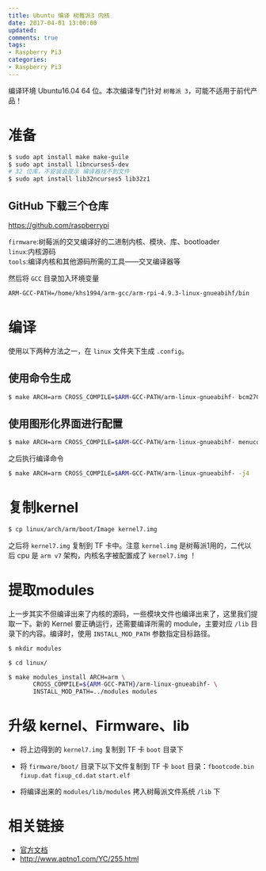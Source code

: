 ```yaml
---
title: Ubuntu 编译 树莓派3 内核
date: 2017-04-01 13:00:00
updated:
comments: true
tags:
- Raspberry Pi3
categories:
- Raspberry Pi3
---
```


编译环境 Ubuntu16.04 64 位。本次编译专门针对 `树莓派 3`，可能不适用于前代产品！

<!--more-->

# 准备

```bash
$ sudo apt install make make-guile
$ sudo apt install libncurses5-dev
# 32 位库，不安装会提示 编译器找不到文件
$ sudo apt install lib32ncurses5 lib32z1
```

## GitHub 下载三个仓库

https://github.com/raspberrypi

`firmware`:树莓派的交叉编译好的二进制内核、模块、库、bootloader  
`linux`:内核源码  
`tools`:编译内核和其他源码所需的工具——交叉编译器等  

然后将 `GCC` 目录加入环境变量

```bash
ARM-GCC-PATH=/home/khs1994/arm-gcc/arm-rpi-4.9.3-linux-gnueabihf/bin
```

# 编译

使用以下两种方法之一，在 `linux` 文件夹下生成 `.config`。

## 使用命令生成

```bash
$ make ARCH=arm CROSS_COMPILE=$ARM-GCC-PATH/arm-linux-gnueabihf- bcm2709_defconfig
```

## 使用图形化界面进行配置

```bash
$ make ARCH=arm CROSS_COMPILE=$ARM-GCC-PATH/arm-linux-gnueabihf- menuconfig
```

之后执行编译命令

```bash
$ make ARCH=arm CROSS_COMPILE=$ARM-GCC-PATH/arm-linux-gnueabihf- -j4
```

# 复制kernel

```bash
$ cp linux/arch/arm/boot/Image kernel7.img
```

之后将 `kernel7.img` 复制到 TF 卡中。注意 `kernel.img` 是树莓派1用的，二代以后 cpu 是 `arm v7` 架构，内核名字被配置成了 `kernel7.img` ！

# 提取modules

上一步其实不但编译出来了内核的源码，一些模块文件也编译出来了，这里我们提取一下。新的 Kernel 要正确运行，还需要编译所需的 module，主要对应 `/lib` 目录下的内容。编译时，使用 `INSTALL_MOD_PATH` 参数指定目标路径。

```bash
$ mkdir modules

$ cd linux/

$ make modules_install ARCH=arm \
       CROSS_COMPILE=${ARM-GCC-PATH}/arm-linux-gnueabihf- \
       INSTALL_MOD_PATH=../modules modules
```

# 升级 kernel、Firmware、lib

* 将上边得到的 `kernel7.img` 复制到 TF 卡 `boot` 目录下

* 将 `firmware/boot/` 目录下以下文件复制到 TF 卡 `boot` 目录：`fbootcode.bin` `fixup.dat` `fixup_cd.dat` `start.elf`

* 将编译出来的 `modules/lib/modules` 拷入树莓派文件系统 `/lib` 下

# 相关链接

* [官方文档](https://www.raspberrypi.org/documentation/linux/kernel/)
* http://www.aptno1.com/YC/255.html
